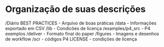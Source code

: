 # Organização de suas descrições

/Diário BEST PRACTICES - Arquivo de boas práticas 
/data - Informações exportado em CSV
/lib - Condicões de licença
/examples/p4_src - P4 exemplos
/deliver - Formato final do paper
/figures - Imagens e desenhos de workflow
/scr - códigos P4
LICENSE - condições de licença
